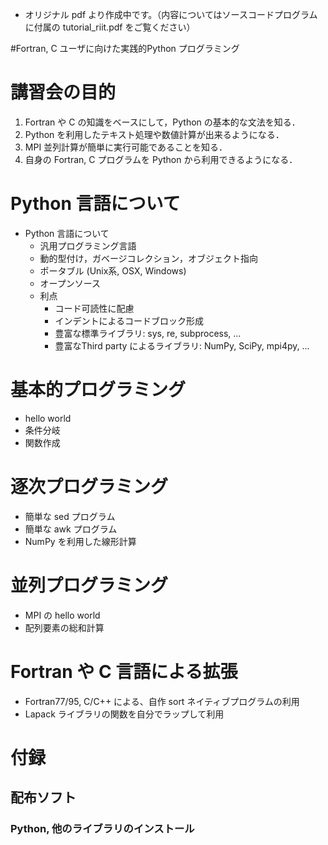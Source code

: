 - オリジナル pdf より作成中です。（内容についてはソースコードプログラムに付属の tutorial_riit.pdf をご覧ください）

#Fortran, C ユーザに向けた実践的Python プログラミング

# 講習会の目的
1. Fortran や C の知識をベースにして，Python の基本的な文法を知る．
1. Python を利用したテキスト処理や数値計算が出来るようになる．
1. MPI 並列計算が簡単に実行可能であることを知る．
1. 自身の Fortran, C プログラムを Python から利用できるようになる．

# Python 言語について
- Python 言語について
  - 汎用プログラミング言語
  - 動的型付け，ガベージコレクション，オブジェクト指向
  - ポータブル (Unix系, OSX, Windows)
  - オープンソース
  - 利点
    - コード可読性に配慮
     - インデントによるコードブロック形成
     - 豊富な標準ライブラリ: sys, re, subprocess, ...
     - 豊富なThird party によるライブラリ: NumPy, SciPy, mpi4py, ...

# 基本的プログラミング
- hello world
- 条件分岐
- 関数作成

# 逐次プログラミング
- 簡単な sed プログラム
- 簡単な awk プログラム
- NumPy を利用した線形計算

# 並列プログラミング
- MPI の hello world
- 配列要素の総和計算

# Fortran や C 言語による拡張
- Fortran77/95, C/C++ による、自作 sort ネイティブプログラムの利用
- Lapack ライブラリの関数を自分でラップして利用

# 付録
## 配布ソフト
### Python, 他のライブラリのインストール
